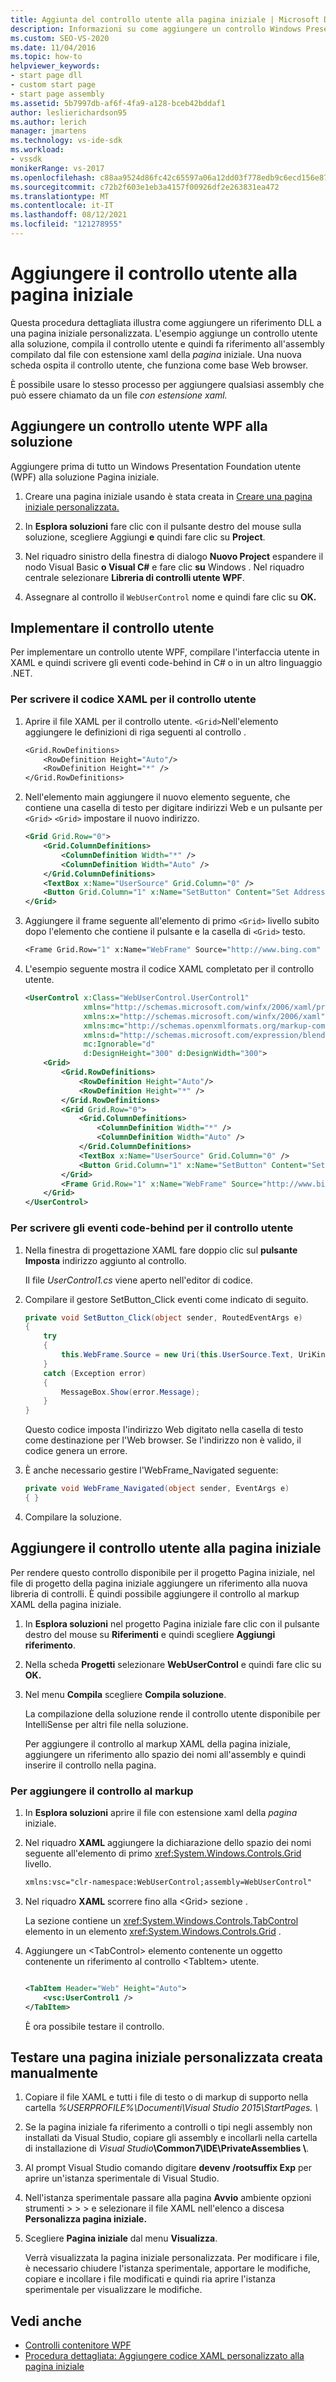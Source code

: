 ```yaml
---
title: Aggiunta del controllo utente alla pagina iniziale | Microsoft Docs
description: Informazioni su come aggiungere un controllo Windows Presentation Foundation (WPF) alla pagina iniziale in Visual Studio.
ms.custom: SEO-VS-2020
ms.date: 11/04/2016
ms.topic: how-to
helpviewer_keywords:
- start page dll
- custom start page
- start page assembly
ms.assetid: 5b7997db-af6f-4fa9-a128-bceb42bddaf1
author: leslierichardson95
ms.author: lerich
manager: jmartens
ms.technology: vs-ide-sdk
ms.workload:
- vssdk
monikerRange: vs-2017
ms.openlocfilehash: c88aa9524d86fc42c65597a06a12dd03f778edb9c6ecd156e87539c05d91b772
ms.sourcegitcommit: c72b2f603e1eb3a4157f00926df2e263831ea472
ms.translationtype: MT
ms.contentlocale: it-IT
ms.lasthandoff: 08/12/2021
ms.locfileid: "121278955"
---
```

# <a name="add-user-control-to-the-start-page"></a>Aggiungere il controllo utente alla pagina iniziale

Questa procedura dettagliata illustra come aggiungere un riferimento DLL a una pagina iniziale personalizzata. L'esempio aggiunge un controllo utente alla soluzione, compila il controllo utente e quindi fa riferimento all'assembly compilato dal file con estensione xaml della *pagina* iniziale. Una nuova scheda ospita il controllo utente, che funziona come base Web browser.

È possibile usare lo stesso processo per aggiungere qualsiasi assembly che può essere chiamato da un file *con estensione xaml.*

## <a name="add-a-wpf-user-control-to-the-solution"></a>Aggiungere un controllo utente WPF alla soluzione

Aggiungere prima di tutto un Windows Presentation Foundation utente (WPF) alla soluzione Pagina iniziale.

1. Creare una pagina iniziale usando è stata creata in [Creare una pagina iniziale personalizzata.](../extensibility/creating-a-custom-start-page.md)

2. In **Esplora soluzioni** fare clic con il pulsante destro del mouse sulla soluzione, scegliere Aggiungi **e** quindi fare clic su **Project**.

3. Nel riquadro sinistro della finestra di dialogo **Nuovo Project** espandere il nodo Visual Basic **o Visual C#** e fare clic **su** Windows .  Nel riquadro centrale selezionare **Libreria di controlli utente WPF**.

4. Assegnare al controllo il `WebUserControl` nome e quindi fare clic su **OK.**

## <a name="implement-the-user-control"></a>Implementare il controllo utente

Per implementare un controllo utente WPF, compilare l'interfaccia utente in XAML e quindi scrivere gli eventi code-behind in C# o in un altro linguaggio .NET.

### <a name="to-write-the-xaml-for-the-user-control"></a>Per scrivere il codice XAML per il controllo utente

1. Aprire il file XAML per il controllo utente. `<Grid>`Nell'elemento aggiungere le definizioni di riga seguenti al controllo .

    ```vb
    <Grid.RowDefinitions>
        <RowDefinition Height="Auto"/>
        <RowDefinition Height="*" />
    </Grid.RowDefinitions>

    ```

2. Nell'elemento main aggiungere il nuovo elemento seguente, che contiene una casella di testo per digitare indirizzi Web e un pulsante per `<Grid>` `<Grid>` impostare il nuovo indirizzo.

    ```xml
    <Grid Grid.Row="0">
        <Grid.ColumnDefinitions>
            <ColumnDefinition Width="*" />
            <ColumnDefinition Width="Auto" />
        </Grid.ColumnDefinitions>
        <TextBox x:Name="UserSource" Grid.Column="0" />
        <Button Grid.Column="1" x:Name="SetButton" Content="Set Address" Click="SetButton_Click" />
    </Grid>
    ```

3. Aggiungere il frame seguente all'elemento di primo `<Grid>` livello subito dopo l'elemento che contiene il pulsante e la casella di `<Grid>` testo.

    ```vb
    <Frame Grid.Row="1" x:Name="WebFrame" Source="http://www.bing.com" Navigated="WebFrame_Navigated" />
    ```

4. L'esempio seguente mostra il codice XAML completato per il controllo utente.

    ```xml
    <UserControl x:Class="WebUserControl.UserControl1"
                 xmlns="http://schemas.microsoft.com/winfx/2006/xaml/presentation"
                 xmlns:x="http://schemas.microsoft.com/winfx/2006/xaml"
                 xmlns:mc="http://schemas.openxmlformats.org/markup-compatibility/2006"
                 xmlns:d="http://schemas.microsoft.com/expression/blend/2008"
                 mc:Ignorable="d"
                 d:DesignHeight="300" d:DesignWidth="300">
        <Grid>
            <Grid.RowDefinitions>
                <RowDefinition Height="Auto"/>
                <RowDefinition Height="*" />
            </Grid.RowDefinitions>
            <Grid Grid.Row="0">
                <Grid.ColumnDefinitions>
                    <ColumnDefinition Width="*" />
                    <ColumnDefinition Width="Auto" />
                </Grid.ColumnDefinitions>
                <TextBox x:Name="UserSource" Grid.Column="0" />
                <Button Grid.Column="1" x:Name="SetButton" Content="Set Address" Click="SetButton_Click" />
            </Grid>
            <Frame Grid.Row="1" x:Name="WebFrame" Source="http://www.bing.com" Navigated="WebFrame_Navigated" />
        </Grid>
    </UserControl>

    ```

### <a name="to-write-the-code-behind-events-for-the-user-control"></a>Per scrivere gli eventi code-behind per il controllo utente

1. Nella finestra di progettazione XAML fare doppio clic sul **pulsante Imposta** indirizzo aggiunto al controllo.

    Il file *UserControl1.cs* viene aperto nell'editor di codice.

2. Compilare il gestore SetButton_Click eventi come indicato di seguito.

    ```csharp
    private void SetButton_Click(object sender, RoutedEventArgs e)
    {
        try
        {
            this.WebFrame.Source = new Uri(this.UserSource.Text, UriKind.Absolute);
        }
        catch (Exception error)
        {
            MessageBox.Show(error.Message);
        }
    }
    ```

    Questo codice imposta l'indirizzo Web digitato nella casella di testo come destinazione per l'Web browser. Se l'indirizzo non è valido, il codice genera un errore.

3. È anche necessario gestire l'WebFrame_Navigated seguente:

    ```csharp
    private void WebFrame_Navigated(object sender, EventArgs e)
    { }
    ```

4. Compilare la soluzione.

## <a name="add-the-user-control-to-the-start-page"></a>Aggiungere il controllo utente alla pagina iniziale

Per rendere questo controllo disponibile per il progetto Pagina iniziale, nel file di progetto della pagina iniziale aggiungere un riferimento alla nuova libreria di controlli. È quindi possibile aggiungere il controllo al markup XAML della pagina iniziale.

1. In **Esplora soluzioni** nel progetto Pagina iniziale fare clic con il pulsante destro del mouse su **Riferimenti** e quindi scegliere **Aggiungi riferimento**.

2. Nella scheda **Progetti** selezionare **WebUserControl** e quindi fare clic su **OK.**

3. Nel menu **Compila** scegliere **Compila soluzione**.

    La compilazione della soluzione rende il controllo utente disponibile per IntelliSense per altri file nella soluzione.

    Per aggiungere il controllo al markup XAML della pagina iniziale, aggiungere un riferimento allo spazio dei nomi all'assembly e quindi inserire il controllo nella pagina.

### <a name="to-add-the-control-to-the-markup"></a>Per aggiungere il controllo al markup

1. In **Esplora soluzioni** aprire il file con estensione xaml della *pagina* iniziale.

2. Nel riquadro **XAML** aggiungere la dichiarazione dello spazio dei nomi seguente all'elemento di primo <xref:System.Windows.Controls.Grid> livello.

   ```xml
   xmlns:vsc="clr-namespace:WebUserControl;assembly=WebUserControl"
   ```

3. Nel riquadro **XAML** scorrere fino alla \<Grid> sezione .

    La sezione contiene un <xref:System.Windows.Controls.TabControl> elemento in un elemento <xref:System.Windows.Controls.Grid> .

4. Aggiungere un \<TabControl> elemento contenente un oggetto contenente un riferimento al controllo \<TabItem> utente.

    ```xml

    <TabItem Header="Web" Height="Auto">
        <vsc:UserControl1 />
    </TabItem>

    ```

    È ora possibile testare il controllo.

## <a name="test-a-manually-created-custom-start-page"></a>Testare una pagina iniziale personalizzata creata manualmente

1. Copiare il file XAML e tutti i file di testo o di markup di supporto nella cartella *%USERPROFILE%\Documenti\Visual Studio 2015\StartPages. \\*

2. Se la pagina iniziale fa riferimento a controlli o tipi negli assembly non installati da Visual Studio, copiare gli assembly e incollarli nella cartella di installazione di _Visual Studio_**\Common7\IDE\PrivateAssemblies \\**.

3. Al prompt Visual Studio comando digitare **devenv /rootsuffix Exp** per aprire un'istanza sperimentale di Visual Studio.

4. Nell'istanza sperimentale passare alla pagina **Avvio** ambiente opzioni strumenti  >    >    >   e selezionare il file XAML nell'elenco a discesa **Personalizza pagina iniziale.**

5. Scegliere **Pagina iniziale** dal menu **Visualizza**.

    Verrà visualizzata la pagina iniziale personalizzata. Per modificare i file, è necessario chiudere l'istanza sperimentale, apportare le modifiche, copiare e incollare i file modificati e quindi ria aprire l'istanza sperimentale per visualizzare le modifiche.

## <a name="see-also"></a>Vedi anche

- [Controlli contenitore WPF](/previous-versions/bb675291(v=vs.110))
- [Procedura dettagliata: Aggiungere codice XAML personalizzato alla pagina iniziale](../extensibility/walkthrough-adding-custom-xaml-to-the-start-page.md)